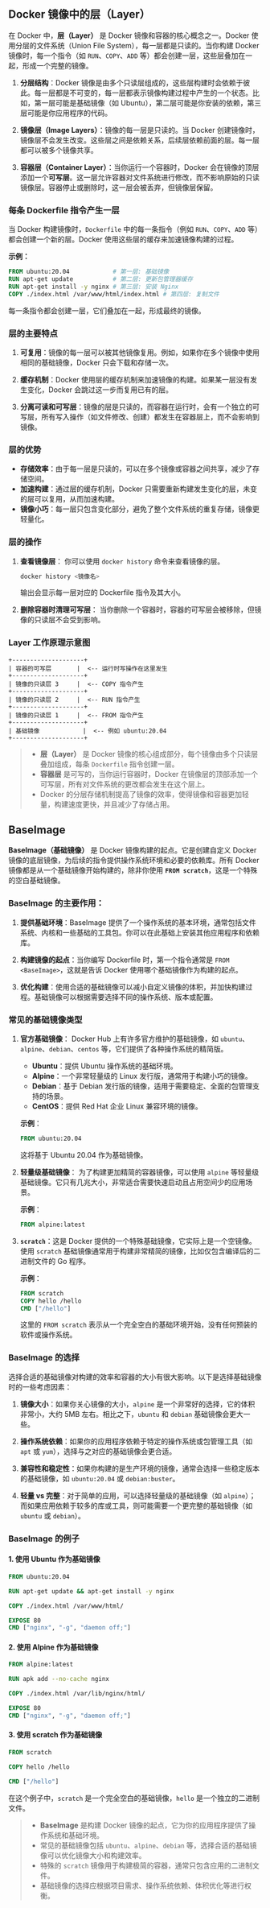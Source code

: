 ## Docker 镜像中的层（Layer）

在 Docker 中，**层（Layer）** 是 Docker 镜像和容器的核心概念之一。Docker 使用分层的文件系统（Union File System），每一层都是只读的。当你构建 Docker 镜像时，每一个指令（如 `RUN`、`COPY`、`ADD` 等）都会创建一层，这些层叠加在一起，形成一个完整的镜像。

1. **分层结构**：Docker 镜像是由多个只读层组成的，这些层构建时会依赖于彼此。每一层都是不可变的，每一层都表示镜像构建过程中产生的一个状态。比如，第一层可能是基础镜像（如 Ubuntu），第二层可能是你安装的依赖，第三层可能是你应用程序的代码。
  
2. **镜像层（Image Layers）**：镜像的每一层是只读的。当 Docker 创建镜像时，镜像层不会发生改变。这些层之间是依赖关系，后续层依赖前面的层。每一层都可以被多个镜像共享。

3. **容器层（Container Layer）**：当你运行一个容器时，Docker 会在镜像的顶层添加一个**可写层**。这一层允许容器对文件系统进行修改，而不影响原始的只读镜像层。容器停止或删除时，这一层会被丢弃，但镜像层保留。

### 每条 Dockerfile 指令产生一层

当 Docker 构建镜像时，`Dockerfile` 中的每一条指令（例如 `RUN`、`COPY`、`ADD` 等）都会创建一个新的层。Docker 使用这些层的缓存来加速镜像构建的过程。

**示例：**
```dockerfile
FROM ubuntu:20.04            # 第一层: 基础镜像
RUN apt-get update           # 第二层: 更新包管理器缓存
RUN apt-get install -y nginx # 第三层: 安装 Nginx
COPY ./index.html /var/www/html/index.html # 第四层: 复制文件
```

每一条指令都会创建一层，它们叠加在一起，形成最终的镜像。

### 层的主要特点

1. **可复用**：镜像的每一层可以被其他镜像复用。例如，如果你在多个镜像中使用相同的基础镜像，Docker 只会下载和存储一次。
   
2. **缓存机制**：Docker 使用层的缓存机制来加速镜像的构建。如果某一层没有发生变化，Docker 会跳过这一步而复用已有的层。
   
3. **分离可读和可写层**：镜像的层是只读的，而容器在运行时，会有一个独立的可写层，所有写入操作（如文件修改、创建）都发生在容器层上，而不会影响到镜像。

### 层的优势

- **存储效率**：由于每一层是只读的，可以在多个镜像或容器之间共享，减少了存储空间。
- **加速构建**：通过层的缓存机制，Docker 只需要重新构建发生变化的层，未变的层可以复用，从而加速构建。
- **镜像小巧**：每一层只包含变化部分，避免了整个文件系统的重复存储，镜像更轻量化。

### 层的操作

1. **查看镜像层**：
   你可以使用 `docker history` 命令来查看镜像的层。
   ```bash
   docker history <镜像名>
   ```
   输出会显示每一层对应的 Dockerfile 指令及其大小。

2. **删除容器时清理可写层**：
   当你删除一个容器时，容器的可写层会被移除，但镜像的只读层不会受到影响。

### Layer 工作原理示意图

```
+--------------------+
| 容器的可写层       |  <-- 运行时写操作在这里发生
+--------------------+
| 镜像的只读层 3     |  <-- COPY 指令产生
+--------------------+
| 镜像的只读层 2     |  <-- RUN 指令产生
+--------------------+
| 镜像的只读层 1     |  <-- FROM 指令产生
+--------------------+
| 基础镜像            |  <-- 例如 ubuntu:20.04
+--------------------+
```

> - **层（Layer）** 是 Docker 镜像的核心组成部分，每个镜像由多个只读层叠加组成，每条 `Dockerfile` 指令创建一层。
> - **容器层** 是可写的，当你运行容器时，Docker 在镜像层的顶部添加一个可写层，所有对文件系统的更改都会发生在这个层上。
> - Docker 的分层存储机制提高了镜像的效率，使得镜像和容器更加轻量，构建速度更快，并且减少了存储占用。

## BaseImage

**BaseImage（基础镜像）** 是 Docker 镜像构建的起点。它是创建自定义 Docker 镜像的底层镜像，为后续的指令提供操作系统环境和必要的依赖库。所有 Docker 镜像都是从一个基础镜像开始构建的，除非你使用 **`FROM scratch`**，这是一个特殊的空白基础镜像。

### BaseImage 的主要作用：
1. **提供基础环境**：BaseImage 提供了一个操作系统的基本环境，通常包括文件系统、内核和一些基础的工具包。你可以在此基础上安装其他应用程序和依赖库。
   
2. **构建镜像的起点**：当你编写 Dockerfile 时，第一个指令通常是 `FROM <BaseImage>`，这就是告诉 Docker 使用哪个基础镜像作为构建的起点。

3. **优化构建**：使用合适的基础镜像可以减小自定义镜像的体积，并加快构建过程。基础镜像可以根据需要选择不同的操作系统、版本或配置。

### 常见的基础镜像类型

1. **官方基础镜像**：
   Docker Hub 上有许多官方维护的基础镜像，如 `ubuntu`、`alpine`、`debian`、`centos` 等，它们提供了各种操作系统的精简版。
   
   - **Ubuntu**：提供 Ubuntu 操作系统的基础环境。
   - **Alpine**：一个非常轻量级的 Linux 发行版，通常用于构建小巧的镜像。
   - **Debian**：基于 Debian 发行版的镜像，适用于需要稳定、全面的包管理支持的场景。
   - **CentOS**：提供 Red Hat 企业 Linux 兼容环境的镜像。

   **示例**：
   ```dockerfile
   FROM ubuntu:20.04
   ```
   这将基于 Ubuntu 20.04 作为基础镜像。

2. **轻量级基础镜像**：
   为了构建更加精简的容器镜像，可以使用 `alpine` 等轻量级基础镜像。它只有几兆大小，非常适合需要快速启动且占用空间少的应用场景。

   **示例**：
   ```dockerfile
   FROM alpine:latest
   ```

3. **`scratch`**：这是 Docker 提供的一个特殊基础镜像，它实际上是一个空镜像。使用 `scratch` 基础镜像通常用于构建非常精简的镜像，比如仅包含编译后的二进制文件的 Go 程序。

   **示例**：
   ```dockerfile
   FROM scratch
   COPY hello /hello
   CMD ["/hello"]
   ```

   这里的 `FROM scratch` 表示从一个完全空白的基础环境开始，没有任何预装的软件或操作系统。

### BaseImage 的选择

选择合适的基础镜像对构建的效率和容器的大小有很大影响。以下是选择基础镜像时的一些考虑因素：

1. **镜像大小**：如果你关心镜像的大小，`alpine` 是一个非常好的选择，它的体积非常小，大约 5MB 左右。相比之下，`ubuntu` 和 `debian` 基础镜像会更大一些。

2. **操作系统依赖**：如果你的应用程序依赖于特定的操作系统或包管理工具（如 `apt` 或 `yum`），选择与之对应的基础镜像会更合适。

3. **兼容性和稳定性**：如果你构建的是生产环境的镜像，通常会选择一些稳定版本的基础镜像，如 `ubuntu:20.04` 或 `debian:buster`。

4. **轻量 vs 完整**：对于简单的应用，可以选择轻量级的基础镜像（如 `alpine`）；而如果应用依赖于较多的库或工具，则可能需要一个更完整的基础镜像（如 `ubuntu` 或 `debian`）。

### BaseImage 的例子

#### 1. 使用 Ubuntu 作为基础镜像

```dockerfile
FROM ubuntu:20.04

RUN apt-get update && apt-get install -y nginx

COPY ./index.html /var/www/html/

EXPOSE 80
CMD ["nginx", "-g", "daemon off;"]
```

#### 2. 使用 Alpine 作为基础镜像

```dockerfile
FROM alpine:latest

RUN apk add --no-cache nginx

COPY ./index.html /var/lib/nginx/html/

EXPOSE 80
CMD ["nginx", "-g", "daemon off;"]
```

#### 3. 使用 scratch 作为基础镜像

```dockerfile
FROM scratch

COPY hello /hello

CMD ["/hello"]
```
在这个例子中，`scratch` 是一个完全空白的基础镜像，`hello` 是一个独立的二进制文件。

> - **BaseImage** 是构建 Docker 镜像的起点，它为你的应用程序提供了操作系统和基础环境。
> - 常见的基础镜像包括 `ubuntu`、`alpine`、`debian` 等，选择合适的基础镜像可以优化镜像大小和构建效率。
> - 特殊的 `scratch` 镜像用于构建极简的容器，通常只包含应用的二进制文件。
> - 基础镜像的选择应根据项目需求、操作系统依赖、体积优化等进行权衡。